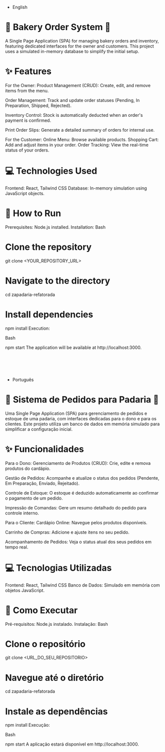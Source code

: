 - English

# 🥐 Bakery Order System 🍞

A Single Page Application (SPA) for managing bakery orders and inventory, featuring dedicated interfaces for the owner and customers. This project uses a simulated in-memory database to simplify the initial setup.

# ✨ Features

For the Owner:
Product Management (CRUD): Create, edit, and remove items from the menu.

Order Management: Track and update order statuses (Pending, In Preparation, Shipped, Rejected).

Inventory Control: Stock is automatically deducted when an order's payment is confirmed.

Print Order Slips: Generate a detailed summary of orders for internal use.

For the Customer:
Online Menu: Browse available products.
Shopping Cart: Add and adjust items in your order.
Order Tracking: View the real-time status of your orders.

# 💻 Technologies Used

Frontend: React, Tailwind CSS
Database: In-memory simulation using JavaScript objects.

# 🚀 How to Run

Prerequisites:
Node.js installed.
Installation:
Bash

# Clone the repository
git clone <YOUR_REPOSITORY_URL>

# Navigate to the directory
cd zapadaria-refatorada

# Install dependencies
npm install
Execution:

Bash

npm start
The application will be available at http://localhost:3000.

 <br>
 <br>

# 


- Português

# 🥐 Sistema de Pedidos para Padaria 🍞

Uma Single Page Application (SPA) para gerenciamento de pedidos e estoque de uma padaria, com interfaces dedicadas para o dono e para os clientes. Este projeto utiliza um banco de dados em memória simulado para simplificar a configuração inicial.

# ✨ Funcionalidades

Para o Dono:
Gerenciamento de Produtos (CRUD): Crie, edite e remova produtos do cardápio.

Gestão de Pedidos: Acompanhe e atualize o status dos pedidos (Pendente, Em Preparação, Enviado, Rejeitado).

Controle de Estoque: O estoque é deduzido automaticamente ao confirmar o pagamento de um pedido.

Impressão de Comandas: Gere um resumo detalhado do pedido para controle interno.

Para o Cliente:
Cardápio Online: Navegue pelos produtos disponíveis.

Carrinho de Compras: Adicione e ajuste itens no seu pedido.

Acompanhamento de Pedidos: Veja o status atual dos seus pedidos em tempo real.

# 💻 Tecnologias Utilizadas

Frontend: React, Tailwind CSS
Banco de Dados: Simulado em memória com objetos JavaScript.

# 🚀 Como Executar


Pré-requisitos:
Node.js instalado.
Instalação:
Bash

# Clone o repositório
git clone <URL_DO_SEU_REPOSITORIO>

# Navegue até o diretório
cd zapadaria-refatorada

# Instale as dependências
npm install
Execução:

Bash

npm start
A aplicação estará disponível em http://localhost:3000.
